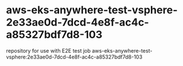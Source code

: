 # aws-eks-anywhere-test-vsphere-2e33ae0d-7dcd-4e8f-ac4c-a85327bdf7d8-103
repository for use with E2E test job aws-eks-anywhere-test-vsphere:2e33ae0d-7dcd-4e8f-ac4c-a85327bdf7d8-103

